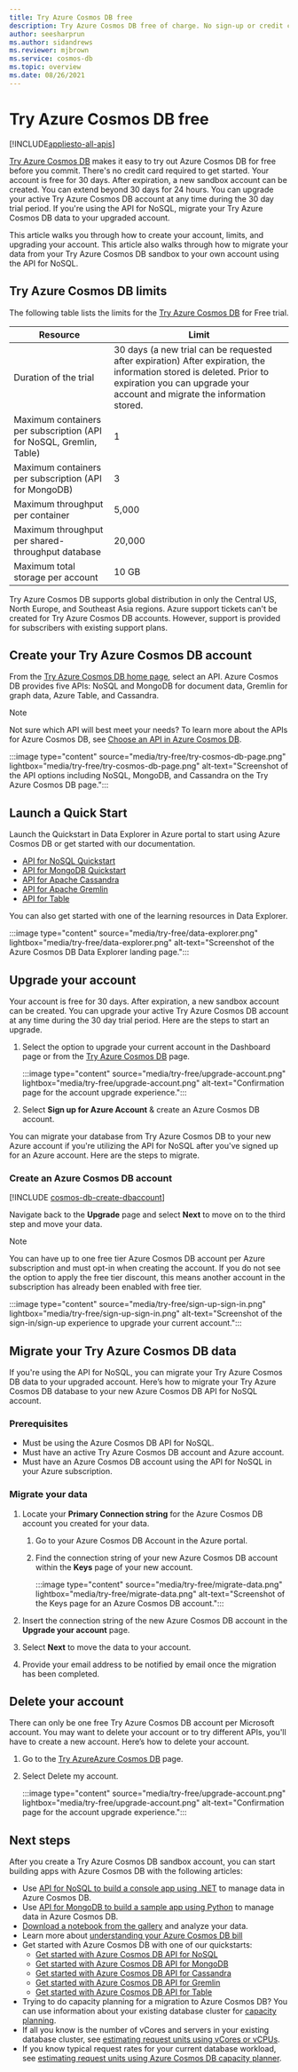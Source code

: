 ```yaml
---
title: Try Azure Cosmos DB free
description: Try Azure Cosmos DB free of charge. No sign-up or credit card required. It's easy to test your apps, deploy, and run small workloads free for 30 days. Upgrade your account at any time during your trial.
author: seesharprun
ms.author: sidandrews
ms.reviewer: mjbrown
ms.service: cosmos-db
ms.topic: overview
ms.date: 08/26/2021
---
```


# Try Azure Cosmos DB free
[!INCLUDE[appliesto-all-apis](includes/appliesto-all-apis.md)]

[Try Azure Cosmos DB](https://aka.ms/trycosmosdb) makes it easy to try out Azure Cosmos DB for free before you commit. There's no credit card required to get started. Your account is free for 30 days. After expiration, a new sandbox account can be created. You can extend beyond 30 days for 24 hours. You can upgrade your active Try Azure Cosmos DB account at any time during the 30 day trial period. If you're using the API for NoSQL, migrate your Try Azure Cosmos DB data to your upgraded account.
 
This article walks you through how to create your account, limits, and upgrading your account. This article also walks through how to migrate your data from your Try Azure Cosmos DB sandbox to your own account using the API for NoSQL.

## Try Azure Cosmos DB limits

The following table lists the limits for the [Try Azure Cosmos DB](https://aka.ms/trycosmosdb) for Free trial.

| Resource | Limit |
| --- | --- |
| Duration of the trial | 30 days (a new trial can be requested after expiration) After expiration, the information stored is deleted. Prior to expiration you can upgrade your account and migrate the information stored. |
| Maximum containers per subscription (API for NoSQL, Gremlin, Table) | 1 |
| Maximum containers per subscription (API for MongoDB) | 3 |
| Maximum throughput per container | 5,000 |
| Maximum throughput per shared-throughput database | 20,000 |
| Maximum total storage per account | 10 GB |

Try Azure Cosmos DB supports global distribution in only the Central US, North Europe, and Southeast Asia regions. Azure support tickets can't be created for Try Azure Cosmos DB accounts. However, support is provided for subscribers with existing support plans.

## Create your Try Azure Cosmos DB account

From the [Try Azure Cosmos DB home page](https://aka.ms/trycosmosdb), select an API. Azure Cosmos DB provides five APIs: NoSQL and MongoDB for document data, Gremlin for graph data, Azure Table, and Cassandra. 

> [!NOTE]
> Not sure which API will best meet your needs? To learn more about the APIs for Azure Cosmos DB, see [Choose an API in Azure Cosmos DB](choose-api.md).

:::image type="content" source="media/try-free/try-cosmos-db-page.png" lightbox="media/try-free/try-cosmos-db-page.png" alt-text="Screenshot of the API options including NoSQL, MongoDB, and Cassandra on the Try Azure Cosmos DB page.":::

## Launch a Quick Start

Launch the Quickstart in Data Explorer in Azure portal to start using Azure Cosmos DB or get started with our documentation. 

* [API for NoSQL Quickstart](sql/create-cosmosdb-resources-portal.md#add-a-database-and-a-container)
* [API for MongoDB Quickstart](mongodb/create-mongodb-python.md#learn-the-object-model)
* [API for Apache Cassandra](cassandra/cassandra-adoption.md)
* [API for Apache Gremlin](graph/create-graph-console.md#add-a-graph)
* [API for Table](table/create-table-dotnet.md)

You can also get started with one of the learning resources in Data Explorer.

:::image type="content" source="media/try-free/data-explorer.png" lightbox="media/try-free/data-explorer.png" alt-text="Screenshot of the Azure Cosmos DB Data Explorer landing page.":::

## Upgrade your account

Your account is free for 30 days. After expiration, a new sandbox account can be created. You can upgrade your active Try Azure Cosmos DB account at any time during the 30 day trial period. Here are the steps to start an upgrade.

1. Select the option to upgrade your current account in the Dashboard page or from the [Try Azure Cosmos DB](https://aka.ms/trycosmosdb) page.
    
    :::image type="content" source="media/try-free/upgrade-account.png" lightbox="media/try-free/upgrade-account.png" alt-text="Confirmation page for the account upgrade experience.":::

1. Select **Sign up for Azure Account** & create an Azure Cosmos DB account.

You can migrate your database from Try Azure Cosmos DB to your new Azure account if you're utilizing the API for NoSQL after you've signed up for an Azure account. Here are the steps to migrate.

### Create an Azure Cosmos DB account

[!INCLUDE [cosmos-db-create-dbaccount](includes/cosmos-db-create-dbaccount.md)]

Navigate back to the **Upgrade** page and select **Next** to move on to the third step and move your data.

> [!NOTE]
> You can have up to one free tier Azure Cosmos DB account per Azure subscription and must opt-in when creating the account. If you do not see the option to apply the free tier discount, this means another account in the subscription has already been enabled with free tier.

:::image type="content" source="media/try-free/sign-up-sign-in.png" lightbox="media/try-free/sign-up-sign-in.png" alt-text="Screenshot of the sign-in/sign-up experience to upgrade your current account.":::

## Migrate your Try Azure Cosmos DB data

If you're using the API for NoSQL, you can migrate your Try Azure Cosmos DB data to your upgraded account. Here’s how to migrate your Try Azure Cosmos DB database to your new Azure Cosmos DB API for NoSQL account.

### Prerequisites

* Must be using the Azure Cosmos DB API for NoSQL.
* Must have an active Try Azure Cosmos DB account and Azure account.
* Must have an Azure Cosmos DB account using the API for NoSQL in your Azure subscription.

### Migrate your data

1. Locate your **Primary Connection string** for the Azure Cosmos DB account you created for your data. 

    1. Go to your Azure Cosmos DB Account in the Azure portal. 
    
    1. Find the connection string of your new Azure Cosmos DB account within the **Keys** page of your new account.

        :::image type="content" source="media/try-free/migrate-data.png" lightbox="media/try-free/migrate-data.png" alt-text="Screenshot of the Keys page for an Azure Cosmos DB account.":::    

1. Insert the connection string of the new Azure Cosmos DB account in the **Upgrade your account** page.

1. Select **Next** to move the data to your account.

1. Provide your email address to be notified by email once the migration has been completed.

## Delete your account

There can only be one free Try Azure Cosmos DB account per Microsoft account. You may want to delete your account or to try different APIs, you'll have to create a new account. Here’s how to delete your account.

1. Go to the [Try AzureAzure Cosmos DB](https://aka.ms/trycosmosdb) page.

1. Select Delete my account.
    
    :::image type="content" source="media/try-free/upgrade-account.png" lightbox="media/try-free/upgrade-account.png" alt-text="Confirmation page for the account upgrade experience.":::

## Next steps

After you create a Try Azure Cosmos DB sandbox account, you can start building apps with Azure Cosmos DB with the following articles:

* Use [API for NoSQL to build a console app using .NET](sql/sql-api-get-started.md) to manage data in Azure Cosmos DB. 
* Use [API for MongoDB to build a sample app using Python](mongodb/create-mongodb-python.md) to manage data in Azure Cosmos DB.
* [Download a notebook from the gallery](publish-notebook-gallery.md#download-a-notebook-from-the-gallery) and analyze your data.
* Learn more about [understanding your Azure Cosmos DB bill](understand-your-bill.md)
* Get started with Azure Cosmos DB with one of our quickstarts:
    * [Get started with Azure Cosmos DB API for NoSQL](sql/create-cosmosdb-resources-portal.md#add-a-database-and-a-container)
    * [Get started with Azure Cosmos DB API for MongoDB](mongodb/create-mongodb-python.md#learn-the-object-model)
    * [Get started with Azure Cosmos DB API for Cassandra](cassandra/cassandra-adoption.md)
    * [Get started with Azure Cosmos DB API for Gremlin](graph/create-graph-console.md#add-a-graph)
    * [Get started with Azure Cosmos DB API for Table](table/create-table-dotnet.md)
* Trying to do capacity planning for a migration to Azure Cosmos DB? You can use information about your existing database cluster for [capacity planning](sql/estimate-ru-with-capacity-planner.md).
* If all you know is the number of vCores and servers in your existing database cluster, see [estimating request units using vCores or vCPUs](convert-vcore-to-request-unit.md).
* If you know typical request rates for your current database workload, see [estimating request units using Azure Cosmos DB capacity planner](estimate-ru-with-capacity-planner.md).
